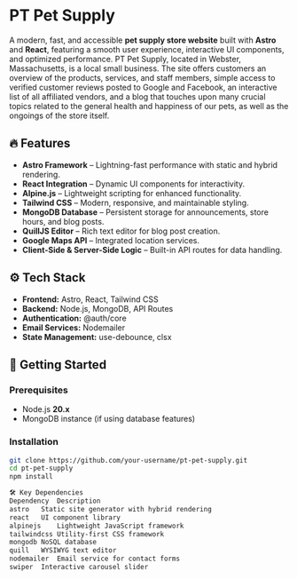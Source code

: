 # PT Pet Supply

A modern, fast, and accessible **pet supply store website** built with **Astro** and **React**, featuring a smooth user experience, interactive UI components, and optimized performance. PT Pet Supply, located in Webster, Massachusetts, is a local small business. The site offers customers an overview of the products, services, and staff members, simple access to verified customer reviews posted to Google and Facebook, an interactive list of all affiliated vendors, and a blog that touches upon many crucial topics related to the general health and happiness of our pets, as well as the ongoings of the store itself.

## 🔥 Features

- **Astro Framework** – Lightning-fast performance with static and hybrid rendering.
- **React Integration** – Dynamic UI components for interactivity.
- **Alpine.js** – Lightweight scripting for enhanced functionality.
- **Tailwind CSS** – Modern, responsive, and maintainable styling.
- **MongoDB Database** – Persistent storage for announcements, store hours, and blog posts.
- **QuillJS Editor** – Rich text editor for blog post creation.
- **Google Maps API** – Integrated location services.
- **Client-Side & Server-Side Logic** – Built-in API routes for data handling.

## ⚙️ Tech Stack

- **Frontend:** Astro, React, Tailwind CSS
- **Backend:** Node.js, MongoDB, API Routes
- **Authentication:** @auth/core
- **Email Services:** Nodemailer
- **State Management:** use-debounce, clsx

## 🚀 Getting Started

### Prerequisites

- Node.js **20.x**
- MongoDB instance (if using database features)

### Installation

```sh
git clone https://github.com/your-username/pt-pet-supply.git
cd pt-pet-supply
npm install

🛠 Key Dependencies
Dependency	Description
astro	Static site generator with hybrid rendering
react	UI component library
alpinejs	Lightweight JavaScript framework
tailwindcss	Utility-first CSS framework
mongodb	NoSQL database
quill	WYSIWYG text editor
nodemailer	Email service for contact forms
swiper	Interactive carousel slider


```
